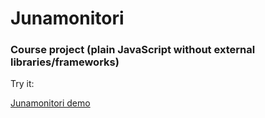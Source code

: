 # Junamonitori

### Course project (plain JavaScript without external libraries/frameworks)
Try it:

[Junamonitori demo](https://nhairetdin.github.io/junamonitori/)
